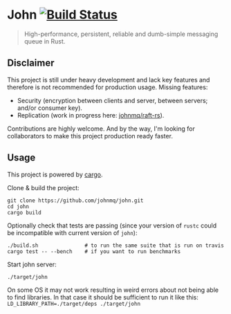 # John [![Build Status](https://travis-ci.org/johnmq/john.svg)](https://travis-ci.org/johnmq/john)

> High-performance, persistent, reliable and dumb-simple messaging queue in Rust.

## Disclaimer

This project is still under heavy development and lack key features and
therefore is not recommended for production usage. Missing features:

- Security (encryption between clients and server, between servers; and/or
  consumer key).
- Replication (work in progress here:
  [johnmq/raft-rs](https://github.com/johnmq/raft-rs)).

Contributions are highly welcome. And by the way, I'm looking for collaborators
to make this project production ready faster.

## Usage

This project is powered by [cargo](http://doc.crates.io).

Clone & build the project:

```
git clone https://github.com/johnmq/john.git
cd john
cargo build
```

Optionally check that tests are passing (since your version of `rustc` could be
incompatible with current version of `john`):

```
./build.sh               # to run the same suite that is run on travis
cargo test -- --bench    # if you want to run benchmarks
```

Start john server:

```
./target/john
```

On some OS it may not work resulting in weird errors about not being able to
find libraries. In that case it should be sufficient to run it like this:
`LD_LIBRARY_PATH=./target/deps ./target/john`

